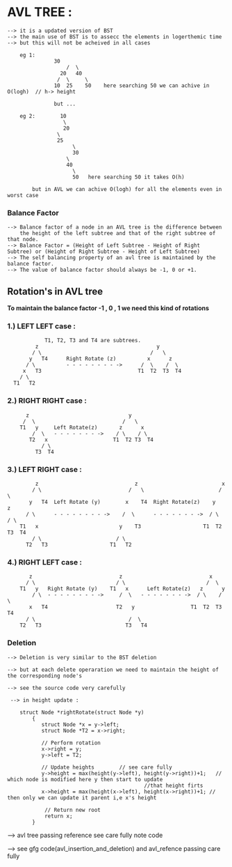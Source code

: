 
   # AVL TREE : 

	--> it is a updated version of BST 
	--> the main use of BST is to assecc the elements in logerthemic time 
	--> but this will not be acheived in all cases

		eg 1: 
				   30 
			           /  \ 
			         20   40 
			        /  \     \ 
			       10  25    50    here searching 50 we can achive in O(logh)  // h-> height

			       but ...

		eg 2:        10 
		              \ 
		              20 
		         	\
		         	25
		                 \ 
		                 30
		       		   \
		       		   40
		       		     \
		       		     50   here searching 50 it takes O(h)   

		    but in AVL we can achive O(logh) for all the elements even in worst case  
 ### Balance Factor
	--> Balance factor of a node in an AVL tree is the difference between 
		the height of the left subtree and that of the right subtree of that node.
	--> Balance Factor = (Height of Left Subtree - Height of Right Subtree) or (Height of Right Subtree - Height of Left Subtree)
	--> The self balancing property of an avl tree is maintained by the balance factor. 
	--> The value of balance factor should always be -1, 0 or +1.

  ## Rotation's in AVL tree 

   **To maintain the balance factor -1 , 0 , 1 we need this kind of rotations**

 ### 1.) LEFT LEFT case :

		  		T1, T2, T3 and T4 are subtrees.
	         z                                      y 
	        / \                                   /   \
	       y   T4      Right Rotate (z)          x      z
	      / \          - - - - - - - - ->      /  \    /  \ 
	     x   T3                               T1  T2  T3  T4
	    / \
	  T1   T2

 ### 2.) RIGHT RIGHT case : 

		  z                                y
		 /  \                            /   \ 
		T1   y     Left Rotate(z)       z      x
		    /  \   - - - - - - - ->    / \    / \
		   T2   x                     T1  T2 T3  T4
		       / \
		     T3  T4

 ### 3.) LEFT RIGHT case :

		     z                               z                           x
		    / \                            /   \                        /  \ 
		   y   T4  Left Rotate (y)        x    T4  Right Rotate(z)    y      z
		  / \      - - - - - - - - ->    /  \      - - - - - - - ->  / \    / \
		T1   x                          y    T3                    T1  T2 T3  T4
		    / \                        / \
		  T2   T3                    T1   T2

 ### 4.) RIGHT LEFT case :

		   z                            z                            x
		  / \                          / \                          /  \ 
		T1   y   Right Rotate (y)    T1   x      Left Rotate(z)   z      y
		    / \  - - - - - - - - ->     /  \   - - - - - - - ->  / \    / \
		   x   T4                      T2   y                  T1  T2  T3  T4
		  / \                              /  \
		T2   T3                           T3   T4


   ### **Deletion**

	--> Deletion is very similar to the BST deletion 
   
	--> but at each delete operaration we need to maintain the height of the corresponding node's

	--> see the source code very carefully 

	 --> in height update :

```
	struct Node *rightRotate(struct Node *y) 
		{ 
		   struct Node *x = y->left; 
		   struct Node *T2 = x->right; 

		   // Perform rotation 
		   x->right = y; 
		   y->left = T2; 
                 
		   // Update heights 		// see care fully 
		   y->height = max(height(y->left), height(y->right))+1;   // which node is modified here y then start to update 
		   									//that height firts
		   x->height = max(height(x->left), height(x->right))+1; // then only we can update it parent i,e x's height  

		    // Return new root 
		    return x; 
		} 

  ```

 --> avl tree passing reference see care fully note code 

  --> see gfg code(avl_insertion_and_deletion) and avl_refence passing care fully 
